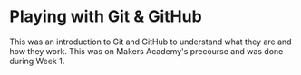 # Playing with Git & GitHub #

This was an introduction to Git and GitHub to understand what they are and how they work.
This was on Makers Academy's precourse and was done during Week 1.

